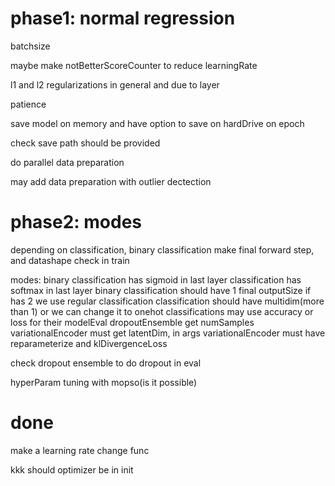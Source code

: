 # phase1: normal regression
batchsize 

maybe make notBetterScoreCounter to reduce learningRate

l1 and l2 regularizations in general and due to layer

patience

save model on memory and have option to save on hardDrive on epoch

check save path should be provided

do parallel data preparation

may add data preparation with outlier dectection

# phase2: modes
depending on classification, binary classification make final forward step, and datashape check in train

modes:
    binary classification has sigmoid in last layer
    classification has softmax in last layer
    binary classification should have 1 final outputSize if has 2 we use regular classification
    classification should have multidim(more than 1) or we can change it to onehot
    classifications may use accuracy or loss for their modelEval
    dropoutEnsemble get numSamples
    variationalEncoder must get latentDim, in args
    variationalEncoder must have reparameterize and klDivergenceLoss

check dropout ensemble to do dropout in eval

hyperParam tuning with mopso(is it possible)


# done
make a learning rate change func

kkk should optimizer be in init

